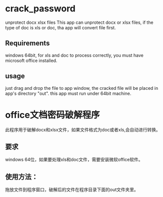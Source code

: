 # crack_password
unprotect docx xlsx files
This app can unprotect docx or xlsx files, if the type of doc is xls or doc, tha app will convert file first.

## Requirements
windows 64bit, for xls and doc to process correctly, you must have microsoft office installed.

## usage
just drag and drop the file to app window, the cracked file will be placed in app's directory "out".
this app must run under 64bit machine.

# office文档密码破解程序
此程序用于破解docx和xlsx文件，如果文件格式为doc或者xls,会自动进行转换。

## 要求
windows 64位，如果要处理xls和doc文件，需要安装微软office软件。

## 使用方法：
拖放文件到程序窗口，破解后的文件在程序目录下面的out文件夹里。
